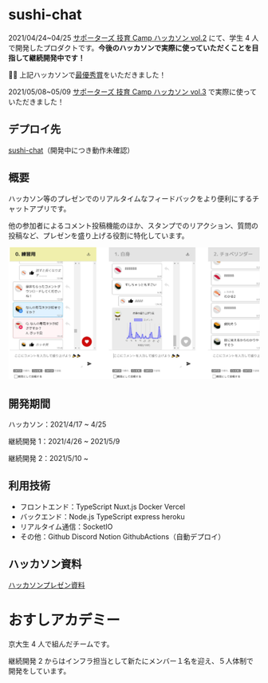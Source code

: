 # sushi-chat

2021/04/24~04/25 [サポーターズ 技育 Camp ハッカソン vol.2](https://talent.supporterz.jp/events/4dd93ba8-1fde-477a-8706-2d17f46c1c4d/) にて、学生 4 人で開発したプロダクトです。**今後のハッカソンで実際に使っていただくことを目指して継続開発中です！**

🎉🎉 上記ハッカソンで[最優秀賞](https://twitter.com/geek_pjt/status/1386253688604266496)をいただきました！

2021/05/08~05/09 [サポーターズ 技育 Camp ハッカソン vol.3](https://talent.supporterz.jp/events/d1a92db9-5a22-4e3b-a441-ae9669fe79c4/) で実際に使っていただきました！

## デプロイ先

[sushi-chat](https://sushi-chat-cyan.vercel.app/)（開発中につき動作未確認）

## 概要

ハッカソン等のプレゼンでのリアルタイムなフィードバックをより便利にするチャットアプリです。

他の参加者によるコメント投稿機能のほか、スタンプでのリアクション、質問の投稿など、プレゼンを盛り上げる役割に特化しています。

![スクリーンショット](/resource/pc-screenshot2.jpeg)

## 開発期間

ハッカソン：2021/4/17 ~ 4/25

継続開発 1：2021/4/26 ~ 2021/5/9

継続開発 2：2021/5/10 ~

## 利用技術

- フロントエンド：TypeScript Nuxt.js Docker Vercel
- バックエンド：Node.js TypeScript express heroku
- リアルタイム通信：SocketIO
- その他：Github Discord Notion GithubActions（自動デプロイ）

## ハッカソン資料

[ハッカソンプレゼン資料](https://docs.google.com/presentation/d/1A8hxD4WBBODAvX_OhhWMsc2PKykCHYYPn0KdOFvcwsg/edit?usp=sharing)

# おすしアカデミー

京大生 4 人で組んだチームです。

継続開発 2 からはインフラ担当として新たにメンバー１名を迎え、５人体制で開発をしています。
